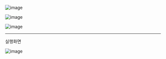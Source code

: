 ![image](https://github.com/user-attachments/assets/91fc75fc-41b5-4ed8-8344-b74c846c2836)

![image](https://github.com/user-attachments/assets/62740371-9878-40dd-9c70-76f29a501575)

![image](https://github.com/user-attachments/assets/bf742696-c99f-4819-bebe-3b8f374d46d7)

---

실행화면

![image](https://github.com/user-attachments/assets/ca4fba6b-60ed-4ab9-bd10-023466276666)
